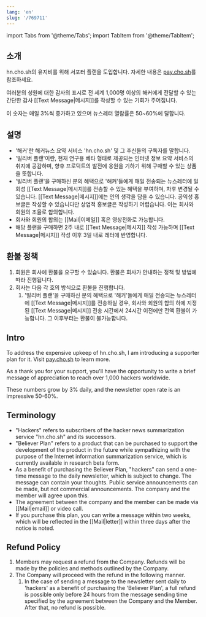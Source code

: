 ```yaml
---
lang: 'en'
slug: '/769711'
---
```


import Tabs from '@theme/Tabs';
import TabItem from '@theme/TabItem';

<Tabs>
<TabItem value="korean" label="한국어" default>

## 소개

hn.cho.sh의 유지비를 위해 서포터 플랜을 도입합니다. 자세한 내용은 [pay.cho.sh](https://pay.cho.sh)를 참조하세요.

여러분의 성원에 대한 감사의 표시로 전 세계 1,000명 이상의 해커에게 전달할 수 있는 간단한 감사 [[Text Message|메시지]]를 작성할 수 있는 기회가 주어집니다.

이 숫자는 매일 3%씩 증가하고 있으며 뉴스레터 열람률은 50~60%에 달합니다.

## 설명

- '해커'란 해커뉴스 요약 서비스 'hn.cho.sh' 및 그 후신들의 구독자를 말합니다.
- '빌리버 플랜'이란, 현재 연구용 베타 형태로 제공되는 인터넷 정보 요약 서비스의 취지에 공감하며, 향후 프로덕트의 발전에 응원을 기하기 위해 구매할 수 있는 상품을 뜻합니다.
- '빌리버 플랜'을 구매하신 분의 혜택으로 '해커'들에게 매일 전송되는 뉴스레터에 일회성 [[Text Message|메시지]]를 전송할 수 있는 혜택을 부여하며, 차후 변경될 수 있습니다. [[Text Message|메시지]]에는 인의 생각을 담을 수 있습니다. 공익성 홍보글은 작성할 수 있습니다만 상업적 홍보글은 작성하기 어렵습니다. 이는 회사와 회원의 조율로 합의합니다.
- 회사와 회원의 합의는 [[Mail|이메일]] 혹은 영상전화로 가능합니다.
- 해당 플랜을 구매하면 2주 내로 [[Text Message|메시지]] 작성 가능하며 [[Text Message|메시지]] 작성 이후 3일 내로 레터에 반영합니다.

## 환불 정책

1. 회원은 회사에 환불을 요구할 수 있습니다. 환불은 회사가 안내하는 정책 및 방법에 따라 진행됩니다.
2. 회사는 다음 각 호의 방식으로 환불을 진행합니다.
   1. '빌리버 플랜'을 구매하신 분의 혜택으로 '해커'들에게 매일 전송되는 뉴스레터에 [[Text Message|메시지]]를 전송하실 경우, 회사와 회원의 합의 하에 지정된 [[Text Message|메시지]] 전송 시간에서 24시간 이전에만 전액 환불이 가능합니다. 그 이후부터는 환불이 불가능합니다.

</TabItem>
<TabItem value="english" label="English">

## Intro

To address the expensive upkeep of hn.cho.sh, I am introducing a supporter plan for it. Visit [pay.cho.sh](https://pay.cho.sh) to learn more.

As a thank you for your support, you'll have the opportunity to write a brief message of appreciation to reach over 1,000 hackers worldwide.

These numbers grow by 3% daily, and the newsletter open rate is an impressive 50-60%.

## Terminology

- "Hackers" refers to subscribers of the hacker news summarization service "hn.cho.sh" and its successors.
- "Believer Plan" refers to a product that can be purchased to support the development of the product in the future while sympathizing with the purpose of the Internet information summarization service, which is currently available in research beta form.
- As a benefit of purchasing the Believer Plan, "hackers" can send a one-time message to the daily newsletter, which is subject to change. The message can contain your thoughts. Public service announcements can be made, but not commercial announcements. The company and the member will agree upon this.
- The agreement between the company and the member can be made via [[Mail|email]] or video call.
- If you purchase this plan, you can write a message within two weeks, which will be reflected in the [[Mail|letter]] within three days after the notice is noted.

## Refund Policy

1. Members may request a refund from the Company. Refunds will be made by the policies and methods outlined by the Company.
2. The Company will proceed with the refund in the following manner.
   1. In the case of sending a message to the newsletter sent daily to 'hackers' as a benefit of purchasing the 'Believer Plan', a full refund is possible only before 24 hours from the message sending time specified by the agreement between the Company and the Member. After that, no refund is possible.

</TabItem>
</Tabs>
